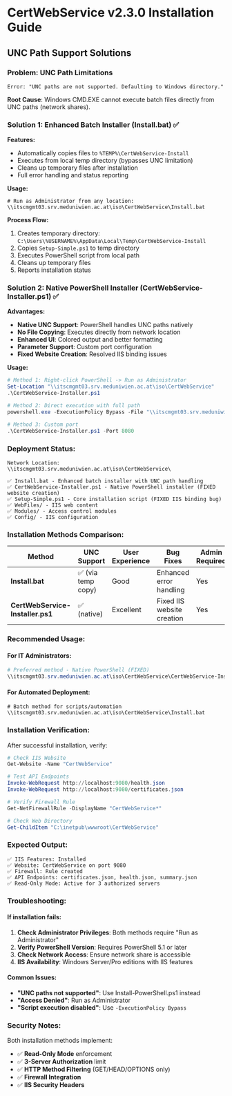 # CertWebService v2.3.0 Installation Guide
## UNC Path Support Solutions

### Problem: UNC Path Limitations
```
Error: "UNC paths are not supported. Defaulting to Windows directory."
```
**Root Cause**: Windows CMD.EXE cannot execute batch files directly from UNC paths (network shares).

### Solution 1: Enhanced Batch Installer (Install.bat) ✅

**Features:**
- Automatically copies files to `%TEMP%\CertWebService-Install`
- Executes from local temp directory (bypasses UNC limitation)
- Cleans up temporary files after installation
- Full error handling and status reporting

**Usage:**
```batch
# Run as Administrator from any location:
\\itscmgmt03.srv.meduniwien.ac.at\iso\CertWebService\Install.bat
```

**Process Flow:**
1. Creates temporary directory: `C:\Users\%USERNAME%\AppData\Local\Temp\CertWebService-Install`
2. Copies `Setup-Simple.ps1` to temp directory
3. Executes PowerShell script from local path
4. Cleans up temporary files
5. Reports installation status

### Solution 2: Native PowerShell Installer (CertWebService-Installer.ps1) ✅

**Advantages:**
- **Native UNC Support**: PowerShell handles UNC paths natively
- **No File Copying**: Executes directly from network location
- **Enhanced UI**: Colored output and better formatting
- **Parameter Support**: Custom port configuration
- **Fixed Website Creation**: Resolved IIS binding issues

**Usage:**
```powershell
# Method 1: Right-click PowerShell -> Run as Administrator
Set-Location "\\itscmgmt03.srv.meduniwien.ac.at\iso\CertWebService"
.\CertWebService-Installer.ps1

# Method 2: Direct execution with full path
powershell.exe -ExecutionPolicy Bypass -File "\\itscmgmt03.srv.meduniwien.ac.at\iso\CertWebService\CertWebService-Installer.ps1"

# Method 3: Custom port
.\CertWebService-Installer.ps1 -Port 8080
```

### Deployment Status:

```
Network Location: \\itscmgmt03.srv.meduniwien.ac.at\iso\CertWebService\

✅ Install.bat - Enhanced batch installer with UNC path handling
✅ CertWebService-Installer.ps1 - Native PowerShell installer (FIXED website creation)
✅ Setup-Simple.ps1 - Core installation script (FIXED IIS binding bug)
✅ WebFiles/ - IIS web content
✅ Modules/ - Access control modules
✅ Config/ - IIS configuration
```

### Installation Methods Comparison:

| Method | UNC Support | User Experience | Bug Fixes | Admin Required |
|--------|-------------|-----------------|-----------|----------------|
| **Install.bat** | ✅ (via temp copy) | Good | Enhanced error handling | Yes |
| **CertWebService-Installer.ps1** | ✅ (native) | Excellent | Fixed IIS website creation | Yes |

### Recommended Usage:

#### For IT Administrators:
```powershell
# Preferred method - Native PowerShell (FIXED)
\\itscmgmt03.srv.meduniwien.ac.at\iso\CertWebService\CertWebService-Installer.ps1
```

#### For Automated Deployment:
```batch
# Batch method for scripts/automation
\\itscmgmt03.srv.meduniwien.ac.at\iso\CertWebService\Install.bat
```

### Installation Verification:

After successful installation, verify:

```powershell
# Check IIS Website
Get-Website -Name "CertWebService"

# Test API Endpoints
Invoke-WebRequest http://localhost:9080/health.json
Invoke-WebRequest http://localhost:9080/certificates.json

# Verify Firewall Rule
Get-NetFirewallRule -DisplayName "CertWebService*"

# Check Web Directory
Get-ChildItem "C:\inetpub\wwwroot\CertWebService"
```

### Expected Output:
```
✅ IIS Features: Installed
✅ Website: CertWebService on port 9080
✅ Firewall: Rule created
✅ API Endpoints: certificates.json, health.json, summary.json
✅ Read-Only Mode: Active for 3 authorized servers
```

### Troubleshooting:

#### If installation fails:
1. **Check Administrator Privileges**: Both methods require "Run as Administrator"
2. **Verify PowerShell Version**: Requires PowerShell 5.1 or later
3. **Check Network Access**: Ensure network share is accessible
4. **IIS Availability**: Windows Server/Pro editions with IIS features

#### Common Issues:
- **"UNC paths not supported"**: Use Install-PowerShell.ps1 instead
- **"Access Denied"**: Run as Administrator
- **"Script execution disabled"**: Use `-ExecutionPolicy Bypass`

### Security Notes:

Both installation methods implement:
- ✅ **Read-Only Mode** enforcement
- ✅ **3-Server Authorization** limit
- ✅ **HTTP Method Filtering** (GET/HEAD/OPTIONS only)
- ✅ **Firewall Integration**
- ✅ **IIS Security Headers**